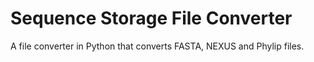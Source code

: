 # Sequence Storage File Converter

A file converter in Python that converts FASTA, NEXUS and Phylip files.

